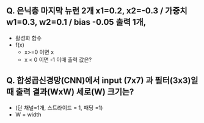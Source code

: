 ## Q. 은닉층 마지막 뉴런 2개 x1=0.2, x2=-0.3 / 가중치 w1=0.3, w2=0.1 / bias -0.05 출력 1개,
- 활성화 함수
- f(x)
    - x>=0 이면 x
    - x < 0 이면 -1
이때 출력 값은?


## Q. 합성곱신경망(CNN)에서 input (7x7) 과 필터(3x3)일때 출력 결과(WxW) 세로(W) 크기는?
- (단 채널=1개, 스트라이드 = 1, 패딩 =1)
- W = width